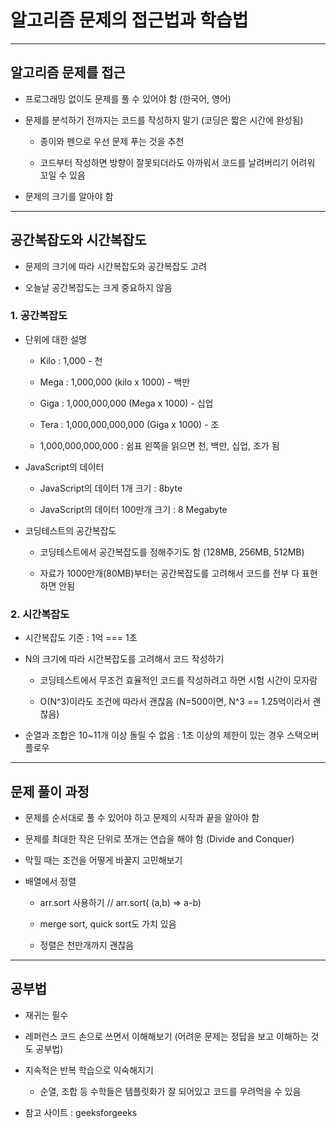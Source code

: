 # 알고리즘 문제의 접근법과 학습법

***

## 알고리즘 문제를 접근

- 프로그래밍 없이도 문제를 풀 수 있어야 함 (한국어, 영어)

- 문제를 분석하기 전까지는 코드를 작성하지 말기 (코딩은 짧은 시간에 완성됨)

  - 종이와 펜으로 우선 문제 푸는 것을 추천

  - 코드부터 작성하면 방향이 잘못되더라도 아까워서 코드를 날려버리기 어려워 꼬일 수 있음

- 문제의 크기를 알아야 함

***

## 공간복잡도와 시간복잡도

- 문제의 크기에 따라 시간복잡도와 공간복잡도 고려

- 오늘날 공간복잡도는 크게 중요하지 않음

### 1. 공간복잡도

- 단위에 대한 설명
  - Kilo : 1,000 - 천

  - Mega : 1,000,000 (kilo x 1000) - 백만

  - Giga : 1,000,000,000 (Mega x 1000) - 십업

  - Tera : 1,000,000,000,000 (Giga x 1000) - 조

  - 1,000,000,000,000 : 쉼표 왼쪽을 읽으면 천, 백만, 십업, 조가 됨

- JavaScript의 데이터 
  - JavaScript의 데이터 1개 크기 : 8byte

  - JavaScript의 데이터 100만개 크기 : 8 Megabyte

- 코딩테스트의 공간복잡도
  - 코딩테스트에서 공간복잡도를 정해주기도 함 (128MB, 256MB, 512MB)

  - 자료가 1000만개(80MB)부터는 공간복잡도를 고려해서 코드를 전부 다 표현하면 안됨

### 2. 시간복잡도

- 시간복잡도 기준 : 1억 === 1초

- N의 크기에 따라 시간복잡도를 고려해서 코드 작성하기

  - 코딩테스트에서 무조건 효율적인 코드를 작성하려고 하면 시험 시간이 모자람

  - O(N^3)이라도 조건에 따라서 괜찮음 (N=500이면, N^3 == 1.25억이라서 괜찮음)

- 순열과 조합은 10~11개 이상 돌릴 수 없음 : 1초 이상의 제한이 있는 경우 스택오버플로우

***

## 문제 풀이 과정

- 문제를 순서대로 풀 수 있어야 하고 문제의 시작과 끝을 알아야 함

- 문제를 최대한 작은 단위로 쪼개는 연습을 해야 함 (Divide and Conquer)

- 막힐 때는 조건을 어떻게 바꿀지 고민해보기

- 배열에서 정렬
  - arr.sort 사용하기 // arr.sort( (a,b) => a-b)

  - merge sort, quick sort도 가치 있음

  - 정렬은 천만개까지 괜찮음

***

## 공부법

- 재귀는 필수

- 레퍼런스 코드 손으로 쓰면서 이해해보기 (어려운 문제는 정답을 보고 이해하는 것도 공부법)

- 지속적은 반복 학습으로 익숙해지기
  - 순열, 조합 등 수학들은 템플릿화가 잘 되어있고 코드를 우려먹을 수 있음

- 참고 사이트 : geeksforgeeks 
